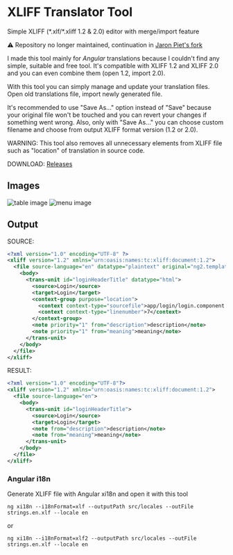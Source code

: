 # XLIFF Translator Tool
Simple XLIFF (\*.xlf/\*.xliff 1.2 & 2.0) editor with merge/import feature

⚠️ Repository no longer maintained, continuation in [Jaron Piet's fork](https://github.com/JaronPiet/xliff-translator-tool)

I made this tool mainly for *Angular* translations because I couldn't find any simple, suitable and free tool. It's compatible with XLIFF 1.2 and XLIFF 2.0 and you can even combine them (open 1.2, import 2.0).

With this tool you can simply manage and update your translation files. Open old translations file, import newly generated file. 

It's recommended to use "Save As..." option instead of "Save" because your original file won't be touched and you can revert your changes if something went wrong. Also, only with "Save As..." you can choose custom filename and choose from output XLIFF format version (1.2 or 2.0).

WARNING: This tool also removes all unnecessary elements from XLIFF file such as "location" of translation in source code.

DOWNLOAD: [Releases](https://github.com/DavidOndrus/xliff-translator-tool/releases)

## Images
![table image](Images/table.png)
![menu image](Images/menu.png)

## Output
SOURCE:
```XML
<?xml version="1.0" encoding="UTF-8" ?>
<xliff version="1.2" xmlns="urn:oasis:names:tc:xliff:document:1.2">
  <file source-language="en" datatype="plaintext" original="ng2.template">
    <body>
      <trans-unit id="loginHeaderTitle" datatype="html">
        <source>Login</source>
        <target>Login</target>
        <context-group purpose="location">
          <context context-type="sourcefile">app/login/login.component.ts</context>
          <context context-type="linenumber">7</context>
        </context-group>
        <note priority="1" from="description">description</note>
        <note priority="1" from="meaning">meaning</note>
      </trans-unit>
    </body>
  </file>
</xliff>
```
RESULT:
```XML
<?xml version="1.0" encoding="UTF-8"?>
<xliff version="1.2" xmlns="urn:oasis:names:tc:xliff:document:1.2">
  <file source-language="en">
    <body>
      <trans-unit id="loginHeaderTitle">
        <source>Login</source>
        <target>Login</target>
        <note from="description">description</note>
        <note from="meaning">meaning</note>
      </trans-unit>
    </body>
  </file>
</xliff>
```

### Angular i18n
Generate XLIFF file with Angular xi18n and open it with this tool
```
ng xi18n --i18nFormat=xlf --outputPath src/locales --outFile strings.en.xlf --locale en
```
or
```
ng xi18n --i18nFormat=xlf2 --outputPath src/locales --outFile strings.en.xlf --locale en
```
